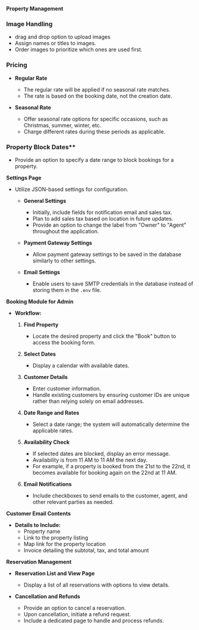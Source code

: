 **Property Management**

### Image Handling
  - drag and drop option to upload images 
  - Assign names or titles to images.
  - Order images to prioritize which ones are used first.

###  Pricing

- **Regular Rate**
  - The regular rate will be applied if no seasonal rate matches.
  - The rate is based on the booking date, not the creation date.

- **Seasonal Rate**
  - Offer seasonal rate options for specific occasions, such as Christmas, summer, winter, etc.
  - Charge different rates during these periods as applicable.

### Property Block Dates**

- Provide an option to specify a date range to block bookings for a property.

**Settings Page**

- Utilize JSON-based settings for configuration.

  - **General Settings**
    - Initially, include fields for notification email and sales tax.
    - Plan to add sales tax based on location in future updates.
    - Provide an option to change the label from "Owner" to "Agent" throughout the application.

  - **Payment Gateway Settings**
    - Allow payment gateway settings to be saved in the database similarly to other settings.

  - **Email Settings**
    - Enable users to save SMTP credentials in the database instead of storing them in the `.env` file.

**Booking Module for Admin**

- **Workflow:**
  1. **Find Property**
     - Locate the desired property and click the "Book" button to access the booking form.
  
  2. **Select Dates**
     - Display a calendar with available dates.
  
  3. **Customer Details**
     - Enter customer information.
     - Handle existing customers by ensuring customer IDs are unique rather than relying solely on email addresses.
  
  4. **Date Range and Rates**
     - Select a date range; the system will automatically determine the applicable rates.
  
  5. **Availability Check**
     - If selected dates are blocked, display an error message.
     - Availability is from 11 AM to 11 AM the next day.
     - For example, if a property is booked from the 21st to the 22nd, it becomes available for booking again on the 22nd at 11 AM.
  
  6. **Email Notifications**
     - Include checkboxes to send emails to the customer, agent, and other relevant parties as needed.

**Customer Email Contents**

- **Details to Include:**
  - Property name
  - Link to the property listing
  - Map link for the property location
  - Invoice detailing the subtotal, tax, and total amount

**Reservation Management**

- **Reservation List and View Page**
  - Display a list of all reservations with options to view details.

- **Cancellation and Refunds**
  - Provide an option to cancel a reservation.
  - Upon cancellation, initiate a refund request.
  - Include a dedicated page to handle and process refunds.
